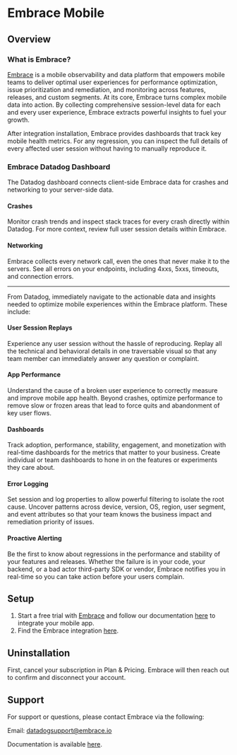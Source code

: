 # Embrace Mobile

## Overview

### What is Embrace?

[Embrace][1] is a mobile observability and data platform that empowers mobile teams to deliver optimal user experiences for 
performance optimization, issue prioritization and remediation, and monitoring across features, releases, and custom 
segments. At its core, Embrace turns complex mobile data into action. By collecting comprehensive session-level data for
each and every user experience, Embrace extracts powerful insights to fuel your growth.

After integration installation, Embrace provides dashboards that track key mobile health metrics. For any regression, you can inspect 
the full details of every affected user session without having to manually reproduce it. 

### Embrace Datadog Dashboard

The Datadog dashboard connects client-side Embrace data for crashes and networking to your server-side data.

#### Crashes

Monitor crash trends and inspect stack traces for every crash directly within Datadog. For more context, review full
user session details within Embrace.

#### Networking

Embrace collects every network call, even the ones that never make it to the servers. See all errors on your
endpoints, including 4xxs, 5xxs, timeouts, and connection errors.

---

From Datadog, immediately navigate to the actionable data and insights needed to optimize mobile experiences within the
Embrace platform. These include:

#### User Session Replays

Experience any user session without the hassle of reproducing. Replay all the technical and behavioral details in one
traversable visual so that any team member can immediately answer any question or complaint.

#### App Performance

Understand the cause of a broken user experience to correctly measure and improve mobile app health. Beyond crashes,
optimize performance to remove slow or frozen areas that lead to force quits and abandonment of key user flows.

#### Dashboards

Track adoption, performance, stability, engagement, and monetization with real-time dashboards for the metrics that 
matter to your business. Create individual or team dashboards to hone in on the features or experiments they care about.

#### Error Logging

Set session and log properties to allow powerful filtering to isolate the root cause. Uncover patterns across 
device, version, OS, region, user segment, and event attributes so that your team knows the business impact and 
remediation priority of issues. 

#### Proactive Alerting

Be the first to know about regressions in the performance and stability of your features and releases. Whether the 
failure is in your code, your backend, or a bad actor third-party SDK or vendor, Embrace notifies you in real-time
so you can take action before your users complain.
 
## Setup

1. Start a free trial with [Embrace][3] and follow our documentation [here][2] to integrate your mobile app.
2. Find the Embrace integration [here](/integrations/embrace-mobile).

## Uninstallation

First, cancel your subscription in Plan & Pricing. Embrace will then reach out to confirm and disconnect your account.

## Support
For support or questions, please contact Embrace via the following: 

Email: datadogsupport@embrace.io 

Documentation is available [here][2].

[1]: https://embrace.io
[2]: https://embrace.io/docs/
[3]: https://dash.embrace.io
